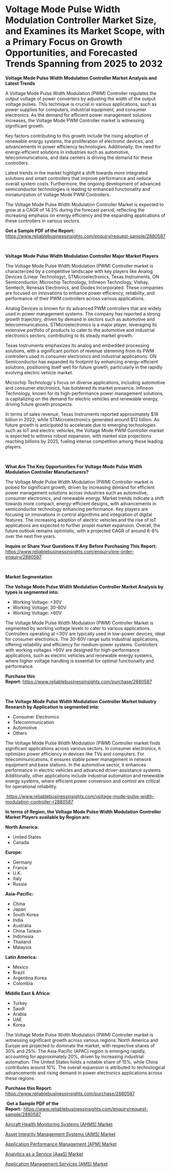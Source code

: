 <p><h1>Voltage Mode Pulse Width Modulation Controller Market Size, and Examines its Market Scope, with a Primary Focus on Growth Opportunities, and Forecasted Trends Spanning from 2025 to 2032</h1></p><p><strong>Voltage Mode Pulse Width Modulation Controller Market Analysis and Latest Trends</strong></p>
<p><p>A Voltage Mode Pulse Width Modulation (PWM) Controller regulates the output voltage of power converters by adjusting the width of the output voltage pulses. This technique is crucial in various applications, such as power supplies for computers, industrial equipment, and consumer electronics. As the demand for efficient power management solutions increases, the Voltage Mode PWM Controller market is witnessing significant growth.</p><p>Key factors contributing to this growth include the rising adoption of renewable energy systems, the proliferation of electronic devices, and advancements in power efficiency technologies. Additionally, the need for energy-efficient solutions in industries such as automotive, telecommunications, and data centers is driving the demand for these controllers. </p><p>Latest trends in the market highlight a shift towards more integrated solutions and smart controllers that improve performance and reduce overall system costs. Furthermore, the ongoing development of advanced semiconductor technologies is leading to enhanced functionality and miniaturization of Voltage Mode PWM Controllers.</p><p>The Voltage Mode Pulse Width Modulation Controller Market is expected to grow at a CAGR of 14.3% during the forecast period, reflecting the increasing emphasis on energy efficiency and the expanding applications of these controllers in various sectors.</p></p>
<p><strong>Get a Sample PDF of the Report:&nbsp;</strong> <a href="https://www.reliablebusinessinsights.com/enquiry/request-sample/2880587?utm_campaign=75&utm_medium=2&utm_source=Github&utm_content=ia&utm_term=12032025&utm_id=voltage-mode-pulse-width-modulation-controller">https://www.reliablebusinessinsights.com/enquiry/request-sample/2880587</a></p>
<p>&nbsp;</p>
<p><strong>Voltage Mode Pulse Width Modulation Controller Major Market Players</strong></p>
<p><p>The Voltage Mode Pulse Width Modulation (PWM) Controller market is characterized by a competitive landscape with key players like Analog Devices (Linear Technology), STMicroelectronics, Texas Instruments, ON Semiconductor, Microchip Technology, Infineon Technology, Vishay, Semtech, Renesas Electronics, and Diodes Incorporated. These companies are focused on innovations to enhance power efficiency, reliability, and performance of their PWM controllers across various applications.</p><p>Analog Devices is known for its advanced PWM controllers that are widely used in power management systems. The company has reported a strong growth trajectory, driven by demand in sectors such as automotive and telecommunications. STMicroelectronics is a major player, leveraging its extensive portfolio of products to cater to the automotive and industrial electronics sectors, contributing to its steady market growth.</p><p>Texas Instruments emphasizes its analog and embedded processing solutions, with a significant portion of revenue stemming from its PWM controllers used in consumer electronics and industrial applications. ON Semiconductor has expanded its footprint by enhancing energy-efficient solutions, positioning itself well for future growth, particularly in the rapidly evolving electric vehicle market.</p><p>Microchip Technology's focus on diverse applications, including automotive and consumer electronics, has bolstered its market presence. Infineon Technology, known for its high-performance power management solutions, is capitalizing on the demand for electric vehicles and renewable energy, driving future growth prospects.</p><p>In terms of sales revenue, Texas Instruments reported approximately $18 billion in 2022, while STMicroelectronics generated around $12 billion. As future growth is anticipated to accelerate due to emerging technologies such as IoT and electric vehicles, the Voltage Mode PWM Controller market is expected to witness robust expansion, with market size projections reaching billions by 2025, fueling intense competition among these leading players.</p></p>
<p>&nbsp;</p>
<p><strong>What Are The Key Opportunities For Voltage Mode Pulse Width Modulation Controller Manufacturers?</strong></p>
<p><p>The Voltage Mode Pulse Width Modulation (PWM) Controller market is poised for significant growth, driven by increasing demand for efficient power management solutions across industries such as automotive, consumer electronics, and renewable energy. Market trends indicate a shift towards more compact, energy-efficient designs, with advancements in semiconductor technology enhancing performance. Key players are focusing on innovations in control algorithms and integration of digital features. The increasing adoption of electric vehicles and the rise of IoT applications are expected to further propel market expansion. Overall, the future outlook remains optimistic, with a projected CAGR of around 6-8% over the next five years.</p></p>
<p><strong>Inquire or Share Your Questions If Any Before Purchasing This Report:</strong> <a href="https://www.reliablebusinessinsights.com/enquiry/pre-order-enquiry/2880587?utm_campaign=75&utm_medium=2&utm_source=Github&utm_content=ia&utm_term=12032025&utm_id=voltage-mode-pulse-width-modulation-controller">https://www.reliablebusinessinsights.com/enquiry/pre-order-enquiry/2880587</a></p>
<p>&nbsp;</p>
<p><strong>Market Segmentation</strong></p>
<p><strong>The Voltage Mode Pulse Width Modulation Controller Market Analysis by types is segmented into:</strong></p>
<p><ul><li>Working Voltage: <30V</li><li>Working Voltage: 30-60V</li><li>Working Voltage: >60V</li></ul></p>
<p><p>The Voltage Mode Pulse Width Modulation (PWM) Controller Market is segmented by working voltage levels to cater to various applications. Controllers operating at <30V are typically used in low-power devices, ideal for consumer electronics. The 30-60V range suits industrial applications, offering reliability and efficiency for medium-power systems. Controllers with working voltages >60V are designed for high-performance applications, such as electric vehicles and renewable energy systems, where higher voltage handling is essential for optimal functionality and performance.</p></p>
<p><strong>Purchase this Report:&nbsp;</strong><a href="https://www.reliablebusinessinsights.com/purchase/2880587?utm_campaign=75&utm_medium=2&utm_source=Github&utm_content=ia&utm_term=12032025&utm_id=voltage-mode-pulse-width-modulation-controller">https://www.reliablebusinessinsights.com/purchase/2880587</a></p>
<p>&nbsp;</p>
<p><strong>The Voltage Mode Pulse Width Modulation Controller Market Industry Research by Application is segmented into:</strong></p>
<p><ul><li>Consumer Electronics</li><li>Telecommunication</li><li>Automotive</li><li>Others</li></ul></p>
<p><p>The Voltage Mode Pulse Width Modulation (PWM) Controller market finds significant applications across various sectors. In consumer electronics, it optimizes power efficiency in devices like TVs and computers. For telecommunications, it ensures stable power management in network equipment and base stations. In the automotive sector, it enhances performance in electric vehicles and advanced driver-assistance systems. Additionally, other applications include industrial automation and renewable energy systems, where efficient power conversion and control are critical for operational reliability.</p></p>
<p><a href="https://www.reliablebusinessinsights.com/voltage-mode-pulse-width-modulation-controller-r2880587?utm_campaign=75&utm_medium=2&utm_source=Github&utm_content=ia&utm_term=12032025&utm_id=voltage-mode-pulse-width-modulation-controller">&nbsp;https://www.reliablebusinessinsights.com/voltage-mode-pulse-width-modulation-controller-r2880587</a></p>
<p><strong>In terms of Region, the Voltage Mode Pulse Width Modulation Controller Market Players available by Region are:</strong></p>
<p>
    <p> <strong> North America: </strong>
        <ul>
            <li>United States</li>
            <li>Canada</li>
        </ul>
        </p> 
    <p> <strong> Europe: </strong>
        <ul>
            <li>Germany</li>
            <li>France</li>
            <li>U.K.</li>
            <li>Italy</li>
            <li>Russia</li>
        </ul>
        </p> 
    <p> <strong> Asia-Pacific: </strong>
        <ul>
            <li>China</li>
            <li>Japan</li>
            <li>South Korea</li>
            <li>India</li>
            <li>Australia</li>
            <li>China Taiwan</li>
            <li>Indonesia</li>
            <li>Thailand</li>
            <li>Malaysia</li>
        </ul>
        </p> 
    <p> <strong> Latin America: </strong>
        <ul>
            <li>Mexico</li>
            <li>Brazil</li>
            <li>Argentina Korea</li>
            <li>Colombia</li>
        </ul>
        </p> 
    <p> <strong> Middle East & Africa: </strong>
        <ul>
            <li>Turkey</li>
            <li>Saudi</li>
            <li>Arabia</li>
            <li>UAE</li>
            <li>Korea</li>
        </ul>
    </p>
    </p>
<p><p>The Voltage Mode Pulse Width Modulation (PWM) Controller market is witnessing significant growth across various regions. North America and Europe are projected to dominate the market, with respective shares of 30% and 25%. The Asia-Pacific (APAC) region is emerging rapidly, accounting for approximately 20%, driven by increasing industrial automation. The United States holds a notable share of 15%, while China contributes around 10%. The overall expansion is attributed to technological advancements and rising demand in power electronics applications across these regions.</p></p>
<p><strong>Purchase this Report: </strong><a href="https://www.reliablebusinessinsights.com/purchase/2880587?utm_campaign=75&utm_medium=2&utm_source=Github&utm_content=ia&utm_term=12032025&utm_id=voltage-mode-pulse-width-modulation-controller">https://www.reliablebusinessinsights.com/purchase/2880587</a></p>
<p>&nbsp;<strong>Get a Sample PDF of the Report:&nbsp;&nbsp;</strong><a href="https://www.reliablebusinessinsights.com/enquiry/request-sample/2880587?utm_campaign=75&utm_medium=2&utm_source=Github&utm_content=ia&utm_term=12032025&utm_id=voltage-mode-pulse-width-modulation-controller">https://www.reliablebusinessinsights.com/enquiry/request-sample/2880587</a></p>
<p><strong></strong></p>
<p><p><a href="https://github.com/boonegoicks7/Market-Research-Report-List-1/blob/main/aircraft-health-monitoring-systems-ahms-market.md?utm_campaign=75&utm_medium=2&utm_source=Github&utm_content=ia&utm_term=12032025&utm_id=voltage-mode-pulse-width-modulation-controller">Aircraft Health Monitoring Systems (AHMS) Market</a></p><p><a href="https://github.com/qianyateina/Market-Research-Report-List-1/blob/main/asset-integrity-management-systems-aims-market.md?utm_campaign=75&utm_medium=2&utm_source=Github&utm_content=ia&utm_term=12032025&utm_id=voltage-mode-pulse-width-modulation-controller">Asset Integrity Management Systems (AIMS) Market</a></p><p><a href="https://github.com/jensanohishi/Market-Research-Report-List-1/blob/main/application-performance-management-apm-market.md?utm_campaign=75&utm_medium=2&utm_source=Github&utm_content=ia&utm_term=12032025&utm_id=voltage-mode-pulse-width-modulation-controller">Application Performance Management (APM) Market</a></p><p><a href="https://github.com/gavalegeyndt26/Market-Research-Report-List-1/blob/main/analytics-as-a-service-aaas-market.md?utm_campaign=75&utm_medium=2&utm_source=Github&utm_content=ia&utm_term=12032025&utm_id=voltage-mode-pulse-width-modulation-controller">Analytics as a Service (AaaS) Market</a></p><p><a href="https://github.com/kavechoxo/Market-Research-Report-List-1/blob/main/application-management-services-ams-market.md?utm_campaign=75&utm_medium=2&utm_source=Github&utm_content=ia&utm_term=12032025&utm_id=voltage-mode-pulse-width-modulation-controller">Application Management Services (AMS) Market</a></p></p>